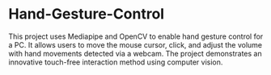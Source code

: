 # Hand-Gesture-Control
This project uses Mediapipe and OpenCV to enable hand gesture control for a PC. It allows users to move the mouse cursor, click, and adjust the volume with hand movements detected via a webcam. The project demonstrates an innovative touch-free interaction method using computer vision.
